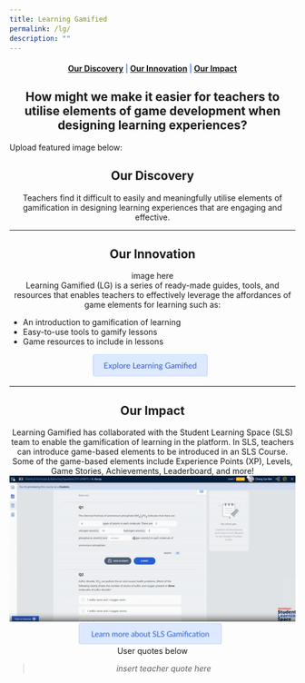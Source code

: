```yaml
---
title: Learning Gamified
permalink: /lg/
description: ""
---
```

<center><h4 style="color:#578ffe;"><a href="#discovery">Our Discovery</a>  |  <a href="#innovation">Our Innovation</a>  |  <a href="#impact">Our Impact</a></h4></center>

<center><h2>How might we make it easier for teachers to utilise elements of game development when designing learning experiences?</h2></center>

Upload featured image below:

<center><h2 id="discovery">Our Discovery</h2></center>
<center>Teachers find it difficult to easily and meaningfully utilise elements of gamification in designing learning experiences that are engaging and effective.</center>

-----------------

<center><h2 id="innovation">Our Innovation</h2></center>
<center>image here</center>
<center>Learning Gamified (LG) is a series of ready-made guides, tools, and resources that enables teachers to effectively leverage the affordances of game elements for learning such as:</center>
<ul>
	<li>An introduction to gamification of learning</li>
	<li>Easy-to-use tools to gamify lessons</li>
	<li>Game resources to include in lessons</li>
	</ul>

<center><a href="https://sites.google.com/moe.edu.sg/lg21/"><img src="/images/Buttons/explore%20lg.png" style="width:40%; display: inline; margin-right:0.5rem"></a></center>

------------------

<center><h2 id="impact">Our Impact</h2></center>

<center>Learning Gamified has collaborated with the Student Learning Space (SLS) team to enable the gamification of learning in the platform. In SLS, teachers can introduce game-based elements to be introduced in an SLS Course. Some of the game-based elements include Experience Points (XP), Levels, Game Stories, Achievements, Leaderboard, and more!</center>
<center><img src="/images/LG/lg%20sls.gif"></center>
<center><a href="https://www.learning.moe.edu.sg/sls/teachers/user-guide/vle/teacher/LessonManagement/AboutGamification.html"><img src="/images/Buttons/learn%20more%20lg.png" style="width:50%; display: inline; margin-right:0.5rem"></a></center>

<center>User quotes below</center>

<center><blockquote><i>insert teacher quote here</i></blockquote></center>